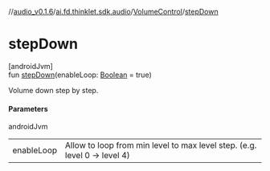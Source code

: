 //[audio_v0.1.6](../../../index.md)/[ai.fd.thinklet.sdk.audio](../index.md)/[VolumeControl](index.md)/[stepDown](step-down.md)

# stepDown

[androidJvm]\
fun [stepDown](step-down.md)(enableLoop: [Boolean](https://kotlinlang.org/api/latest/jvm/stdlib/kotlin/-boolean/index.html) = true)

Volume down step by step.

#### Parameters

androidJvm

| | |
|---|---|
| enableLoop | Allow to loop from min level to max level step. (e.g. level 0 -> level 4) |
